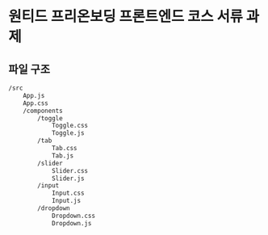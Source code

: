 # 원티드 프리온보딩 프론트엔드 코스 서류 과제

## 파일 구조

```bash
/src
	App.js
	App.css
	/components
		/toggle
		    Toggle.css
		    Toggle.js
		/tab
		    Tab.css
		    Tab.js
		/slider
		    Slider.css
		    Slider.js
		/input
		    Input.css
		    Input.js
		/dropdown
		    Dropdown.css
		    Dropdown.js
```
